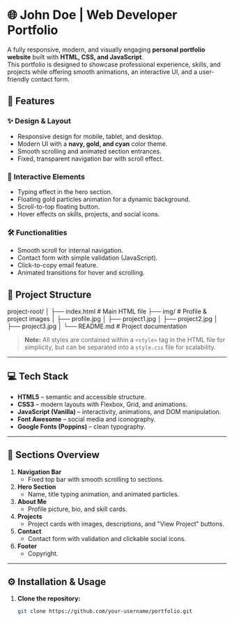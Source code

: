 # 🌐 John Doe | Web Developer Portfolio

A fully responsive, modern, and visually engaging **personal portfolio website** built with **HTML, CSS, and JavaScript**.  
This portfolio is designed to showcase professional experience, skills, and projects while offering smooth animations, an interactive UI, and a user-friendly contact form.
## 🚀 Features

### ✨ **Design & Layout**
- Responsive design for mobile, tablet, and desktop.
- Modern UI with a **navy, gold, and cyan** color theme.
- Smooth scrolling and animated section entrances.
- Fixed, transparent navigation bar with scroll effect.

### 🎯 **Interactive Elements**
- Typing effect in the hero section.
- Floating gold particles animation for a dynamic background.
- Scroll-to-top floating button.
- Hover effects on skills, projects, and social icons.

### 🛠 **Functionalities**
- Smooth scroll for internal navigation.
- Contact form with simple validation (JavaScript).
- Click-to-copy email feature.
- Animated transitions for hover and scrolling.

## 📂 Project Structure
project-root/
│
├── index.html # Main HTML file
├── img/ # Profile & project images
│ ├── profile.jpg
│ ├── project1.jpg
│ ├── project2.jpg
│ ├── project3.jpg
│
└── README.md # Project documentation

> **Note:** All styles are contained within a `<style>` tag in the HTML file for simplicity, but can be separated into a `style.css` file for scalability.

---

## 💻 Tech Stack

- **HTML5** – semantic and accessible structure.
- **CSS3** – modern layouts with Flexbox, Grid, and animations.
- **JavaScript (Vanilla)** – interactivity, animations, and DOM manipulation.
- **Font Awesome** – social media and iconography.
- **Google Fonts (Poppins)** – clean typography.

---

## 📸 Sections Overview

1. **Navigation Bar**  
   - Fixed top bar with smooth scrolling to sections.
2. **Hero Section**  
   - Name, title typing animation, and animated particles.
3. **About Me**  
   - Profile picture, bio, and skill cards.
4. **Projects**  
   - Project cards with images, descriptions, and "View Project" buttons.
5. **Contact**  
   - Contact form with validation and clickable social icons.
6. **Footer**  
   - Copyright.

---

## ⚙️ Installation & Usage

1. **Clone the repository:**
   ```bash
   git clone https://github.com/your-username/portfolio.git


